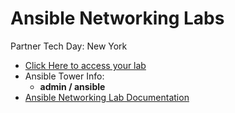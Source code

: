 # Ansible Networking Labs

Partner Tech Day: New York
 - [Click Here to access your lab](https://bit.ly/RHPTD2019)
 - Ansible Tower Info:
    * **admin / ansible**
- [Ansible Networking Lab Documentation](https://ipvsean.github.io/workshops/exercises/ansible_network/)

 
